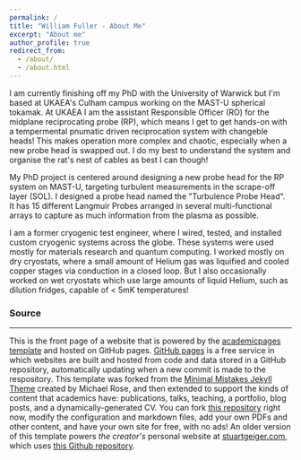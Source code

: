 ```yaml
---
permalink: /
title: "William Fuller - About Me"
excerpt: "About me"
author_profile: true
redirect_from: 
  - /about/
  - /about.html
---
```


I am currently finishing off my PhD with the University of Warwick but I'm based at UKAEA's Culham campus working on the MAST-U spherical tokamak. At UKAEA I am the assistant Responsible Officer (RO) for the midplane reciprocating probe (RP), which means I get to get hands-on with a tempermental pnumatic driven reciprocation system with changeble heads! This makes operation more complex and chaotic, especially when a new probe head is swapped out. I do my best to understand the system and organise the rat's nest of cables as best I can though!

My PhD project is centered around designing a new probe head for the RP system on MAST-U, targeting turbulent measurements in the scrape-off layer (SOL). I designed a probe head named the "Turbulence Probe Head". It has 15 different Langmuir Probes arranged in several multi-functional arrays to capture as much information from the plasma as possible.

I am a former cryogenic test engineer, where I wired, tested, and installed custom cryogenic systems across the globe. These systems were used mostly for materials research and quantum computing. I worked mostly on dry cryostats, where a small amount of Helium gas was liquified and cooled copper stages via conduction in a closed loop. But I also occasionally worked on wet cryostats which use large amounts of liquid Helium, such as dilution fridges, capable of < 5mK temperatures!

### Source
------
This is the front page of a website that is powered by the [academicpages template](https://github.com/academicpages/academicpages.github.io) and hosted on GitHub pages. [GitHub pages](https://pages.github.com) is a free service in which websites are built and hosted from code and data stored in a GitHub repository, automatically updating when a new commit is made to the respository. This template was forked from the [Minimal Mistakes Jekyll Theme](https://mmistakes.github.io/minimal-mistakes/) created by Michael Rose, and then extended to support the kinds of content that academics have: publications, talks, teaching, a portfolio, blog posts, and a dynamically-generated CV. You can fork [this repository](https://github.com/academicpages/academicpages.github.io) right now, modify the configuration and markdown files, add your own PDFs and other content, and have your own site for free, with no ads! An older version of this template powers *the creator's* personal website at [stuartgeiger.com](http://stuartgeiger.com), which uses [this Github repository](https://github.com/staeiou/staeiou.github.io).

